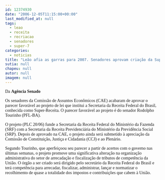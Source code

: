 ```yaml
---
id: 12374930
date: "2006-12-05T11:15:00+00:00"
last_modified_at: null
tags:
  - leao
  - receita
  - recriacao
  - senadores
  - super-7
categories:
  - noticias
title: "Leão afia as garras para 2007. Senadores aprovam criação da Super-Receita"
sutia: null
chapeu: null
autor: null
imagem: null
---
```

<p><P><FONT face=Verdana>Da <STRONG>Agência Senado</STRONG></FONT></P></p>
<p><P><FONT face=Verdana>Os senadores da Comissão de Assuntos Econômicos (CAE) acabaram de aprovar o parecer favorável ao projeto de lei que institui a Secretaria da Receita Federal do Brasil, conhecida como Super-Receita. O parecer favorável ao projeto é do senador Rodolpho Tourinho (PFL-BA).</FONT></P></p>
<p><P><FONT face=Verdana>O projeto (PLC 20/06) funde a Secretaria da Receita Federal do Ministério da Fazenda (SRF) com a Secretaria da Receita Previdenciária do Ministério da Previdência Social (SRP). Depois de aprovado na CAE, o projeto ainda será submetido à apreciação da Comissão de Constituição, Justiça e Cidadania (CCJ) e ao Plenário.</FONT></P></p>
<p><P><FONT face=Verdana>Segundo Tourinho, que aperfeiçoou seu parecer a partir de acertos com o governo nas últimas semanas, o projeto promove uma significativa alteração na organização administrativa do setor de arrecadação e fiscalização de tributos de competência da União. O órgão a ser criado será dirigido pelo secretário da Receita Federal do Brasil e terá competência para arrecadar, fiscalizar, administrar, lançar e normatizar o recolhimento de quase a totalidade dos impostos e contribuições que cabem à União.</FONT></P> </p>

